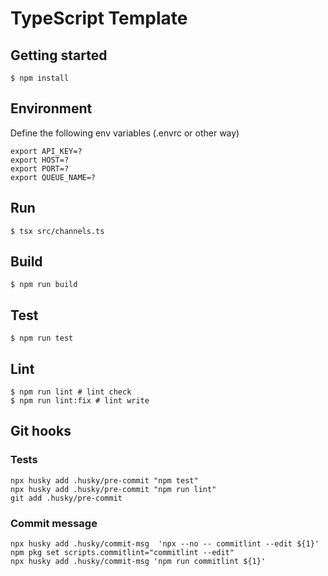 # TypeScript Template

## Getting started

```shell
$ npm install
```

## Environment

Define the following env variables (.envrc or other way)

```shell
export API_KEY=?
export HOST=?
export PORT=?
export QUEUE_NAME=?
```

## Run

```shell
$ tsx src/channels.ts
```

## Build

```shell
$ npm run build
```

## Test
```shell
$ npm run test
```

## Lint

```shell
$ npm run lint # lint check
$ npm run lint:fix # lint write
```

## Git hooks

### Tests

```shell
npx husky add .husky/pre-commit "npm test" 
npx husky add .husky/pre-commit "npm run lint" 
git add .husky/pre-commit
```

### Commit message

```shell
npx husky add .husky/commit-msg  'npx --no -- commitlint --edit ${1}'
npm pkg set scripts.commitlint="commitlint --edit"
npx husky add .husky/commit-msg 'npm run commitlint ${1}'
```
